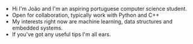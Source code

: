 - Hi I'm João and I'm an aspiring portuguese computer science student.
- Open for collaboration, typically work with Python and C++
- My interests right now are machine learning, data structures and embedded systems.
- If you've got any useful tips I'm all ears.

<!---
jppf22/jppf22 is a ✨ special ✨ repository because its `README.md` (this file) appears on your GitHub profile.
You can click the Preview link to take a look at your changes.
--->
